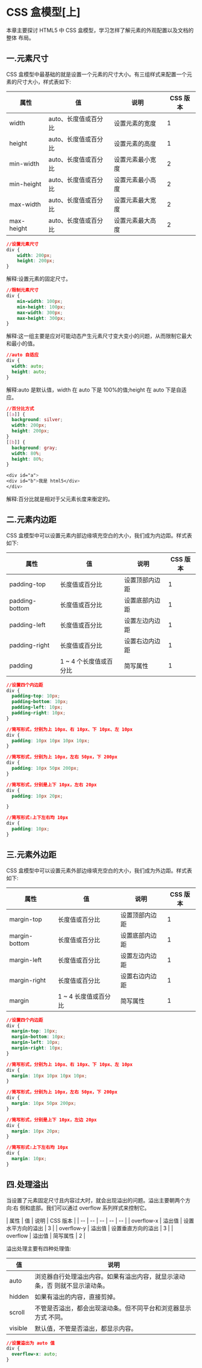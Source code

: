 # CSS 盒模型[上]

本章主要探讨 HTML5 中 CSS 盒模型，学习怎样了解元素的外观配置以及文档的整体
布局。

## 一.元素尺寸

CSS 盒模型中最基础的就是设置一个元素的尺寸大小。有三组样式来配置一个元素的尺寸大小，样式表如下:

| 属性 | 值 | 说明 | CSS 版本 |
| --- | --- | --- | --- |
| width | auto、长度值或百分比 | 设置元素的宽度 | 1 | 
| height | auto、长度值或百分比 | 设置元素的高度 | 1 | 
| min-width | auto、长度值或百分比 | 设置元素最小宽度 | 2 | 
| min-height | auto、长度值或百分比 | 设置元素最小高度 | 2 | 
| max-width | auto、长度值或百分比 | 设置元素最大宽度 | 2 | 
| max-height | auto、长度值或百分比  | 设置元素最大高度 | 2 | 

```css
//设置元素尺寸 
div {
    width: 200px;
    height: 200px;
}
```

解释:设置元素的固定尺寸。

```css
//限制元素尺寸 
div {
    min-width: 100px;
    min-height: 100px;
    max-width: 300px;
    max-height: 300px;
}
```

解释:这一组主要是应对可能动态产生元素尺寸变大变小的问题，从而限制它最大和最小的值。

```css
//auto 自适应 
div {
  width: auto;
  height: auto;
}
```

解释:auto 是默认值，width 在 auto 下是 100%的值;height 在 auto 下是自适应。

```css
//百分比方式 
[[a]] {
  background: silver;
  width: 200px;
  height: 200px;
}
[[b]] {
  background: gray;
  width: 80%;
  height: 80%;
}

<div id="a">
<div id="b">我是 html5</div>
</div>
```

解释:百分比就是相对于父元素长度来衡定的。

## 二.元素内边距

CSS 盒模型中可以设置元素内部边缘填充空白的大小，我们成为内边距。样式表如下:

| 属性 | 值 | 说明 | CSS 版本 |
| -- | -- | -- | -- |
| padding-top | 长度值或百分比 | 设置顶部内边距 | 1 | 
| padding-bottom | 长度值或百分比 | 设置底部内边距 | 1 | 
| padding-left | 长度值或百分比 | 设置左边内边距 | 1 | 
| padding-right | 长度值或百分比 | 设置右边内边距 | 1 | 
| padding | 1 ~ 4 个长度值或百分比 | 简写属性 | 1 | 

```css
//设置四个内边距 
div {
  padding-top: 10px;
  padding-bottom: 10px;
  padding-left: 10px;
  padding-right: 10px;
}

//简写形式，分别为上 10px、右 10px、下 10px、左 10px 
div {
  padding: 10px 10px 10px 10px; 
}

//简写形式，分别为上 10px，左右 50px，下 200px 
div {
  padding: 10px 50px 200px;
}

//简写形式，分别是上下 10px，左右 20px 
div {
  padding: 10px 20px;

}

//简写形式:上下左右均 10px 
div {
  padding: 10px;
}
```

## 三.元素外边距

CSS 盒模型中可以设置元素外部边缘填充空白的大小，我们成为外边距。样式表如下:

| 属性 | 值 | 说明 | CSS 版本 |
| -- | -- | -- | -- |
| margin-top | 长度值或百分比 | 设置顶部内边距 | 1 | 
| margin-bottom | 长度值或百分比 | 设置底部内边距 | 1 | 
| margin-left | 长度值或百分比 | 设置左边内边距 | 1 | 
| margin-right | 长度值或百分比 | 设置右边内边距 | 1 | 
| margin | 1 ~ 4 长度值或百分比 | 简写属性 | 1 | 

```css
//设置四个内边距 
div {
  margin-top: 10px;
  margin-bottom: 10px;
  margin-left: 10px;
  margin-right: 10px;
}

//简写形式，分别为上 10px、右 10px、下 10px、左 10px 
div {
  margin: 10px 10px 10px 10px; 
}

//简写形式，分别为上 10px，左右 50px，下 200px 
div {
  margin: 10px 50px 200px;
}

//简写形式，分别是上下 10px，左边 20px 
div {
  margin: 10px 20px;
}

//简写形式:上下左右均 10px 
div {
  margin: 10px;
}

```

## 四.处理溢出

当设置了元素固定尺寸且内容过大时，就会出现溢出的问题。溢出主要朝两个方向:右 侧和底部。我们可以通过 overflow 系列样式来控制它。

| 属性 | 值 | 说明 | CSS 版本 |
| -- | -- | -- | -- | -- |
| overflow-x | 溢出值 | 设置水平方向的溢出 | 3 | 
| overflow-y | 溢出值 | 设置垂直方向的溢出 | 3 | 
| overflow | 溢出值 | 简写属性 | 2 | 

溢出处理主要有四种处理值:

| 值 | 说明 |
| -- | -- |
| auto | 浏览器自行处理溢出内容。如果有溢出内容，就显示滚动条，否 则就不显示滚动条。 | 
| hidden | 如果有溢出的内容，直接剪掉。 | 
| scroll | 不管是否溢出，都会出现滚动条。但不同平台和浏览器显示方式 不同。 | 
| visible | 默认值，不管是否溢出，都显示内容。 | 

```css
//设置溢出为 auto 值 
div {
  overflow-x: auto;
}
```

